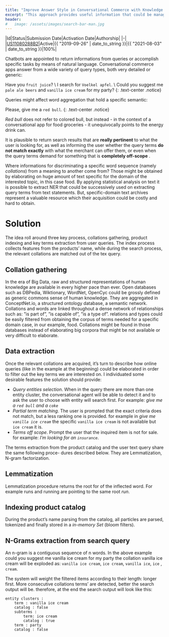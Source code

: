 ```yaml
---
title: "Improve Answer Style in Conversational Commerce with Knowledge Graphs"
excerpt: "This approach provides useful information that could be managed by an conversational engine for corroborating search results with meaningful answers."
header:
#   image: /assets/images/search-bar-man.jpg
---
```

|Id|Status|Submission Date|Activation Date|Authorship|
|-|
|[US11080288B2](https://patents.google.com/patent/US11080288B2)|Active|{{ "2019-09-26" | date_to_string }}|{{ "2021-08-03" | date_to_string }}|100%|

Chatbots are appointed to return informations from queries or accomplish specific tasks by means of natural language. Conversational commerce apps answer from a wide variety of query types, both very detailed or generic:

Have you `fruit juice`? \\
I search for `Voelkel apfel`. \\
Could you suggest me `pale ale beers` and `vanilla ice cream` for my party?
{: .text-center .notice}

Queries might affect word aggregation that hold a specific semantic:

Please, give me a `red bull`.
{: .text-center .notice}

_Red bull_ does not refer to colored bull, but instead - in the context of a conversational app for food groceries - it unequivocally points to the energy drink can.

It is plausible to return search results that are **really pertinent** to what the user is looking for, as well as informing the user whether the query terms **do not match exactly** with what the merchant can offer them, or even when the query terms demand for something that is **completely off-scope** .

Where informations for discriminating a specific word sequence (namely _collations_) from a meaning to another come from? Those might be obtained by elaborating on huge amount of text specific for the domain of the interested topic, in this case food. By applying statistical analysis on text it is possible to extract NER that could be successively used on extracting query terms from text statements.
But, specific-domain text archives represent a valuable resource which their acquisition could be costly and hard to obtain.

# Solution
The idea roll around three key process, collations gathering, product indexing and key terms extraction from user queries. The index process collects features from the products’ name, while during the search process, the relevant collations are matched out of the tex query.

## Collation gathering
In the era of Big Data, raw and structured representations of human knowledge are available in every higher pace than ever. Open databases such as DBPedia, Wiktionary, WordNet, OpenCyc could be grossly defined as generic commons sense of human knowledge. They are aggregated in ConceptNet.io, a structured ontology database, a semantic network. Collations and words are linked throughout a dense network of relationships such as: ”is part of”, ”is capable of”, ”is a type of”. relations and types could be easily filtered from obtaining the corpus of terms needed for a specific domain case, in our example, food. Collations might be found in those databases instead of elaborating big corpora that might be not available or very difficult to elaborate.

## Data extraction
Once the relevant collations are acquired, it’s turn to describe how online queries (like in the example at the beginning) could be elaborated in order to filter out the key terms we are interested on.
I individuated some desirable features the solution should provide:
* _Query entities selection_. When in the query there are more than one entity cluster, the conversational agent will be able to detect it and to ask the user to choose with entity will search first. For example: _give me a `red bull` and a `coke`_
* _Partial term matching_. The user is prompted that the exact criteria does not match, but a less ranking one is provided. for example in _give me `vanilla ice cream`_ the specific `vanilla ice cream` is not available but `ice cream` it is.
* _Terms off scope_. Prompt the user that the inquired item is not for sale. for example: _I’m looking for an `insurance`_.

The terms extraction from the product catalog and the user text query share the same following proce- dures described below. They are  Lemmatization, N-gram factorization.

## Lemmatization
Lemmatization procedure returns the root for of the inflected word. For example runs and running are pointing to the same root _run_.

## Indexing product catalog
During the product’s name parsing from the catalog, all particles are parsed, tokenized and finally stored in a _in-memory Set_ (bloom filters).

## N-Grams extraction from search query
An n-gram is a contiguous sequence of n words. In the above example could you suggest me vanilla ice cream for my party the collation vanilla ice cream will be exploded as: `vanilla ice cream`, `ice cream`, `vanilla ice`, `ice` , `cream`.

The system will weight the filtered items according to their length: longer first. More consecutive collations terms’ are detected, better the search output will be. therefore, at the end the search output will look like this:

```
entity clusters :
	term : vanilla ice cream
	catalog : false 
	subterms :
		term: ice cream 
		catalog : true
	term : party
	catalog : false
```



